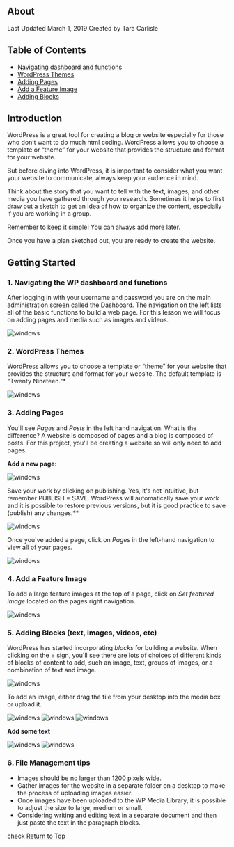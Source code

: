## About
Last Updated March 1, 2019
Created by Tara Carlisle


## Table of Contents
* [Navigating dashboard and functions](#1-Navigating-the-WP-dashboard-and-functions) 
* [WordPress Themes](#2-WordPress-Themes) 
* [Adding Pages](#3-Adding-Pages) 
* [Add a Feature Image](#4-Add-a-Feature-Image)
* [Adding Blocks](#5-Adding-Blocks) 

## Introduction
WordPress is a great tool for creating a blog or website especially for those who don’t want to do much html coding. WordPress allows you to choose a template or “theme” for your website that provides the structure and format for your website. 

But before diving into WordPress, it is important to consider what you want your website to communicate, always keep your audience in mind. 

Think about the story that you want to tell with the text, images, and other media you have gathered through your research. Sometimes it helps to first draw out a sketch to get an idea of how to organize the content, especially if you are working in a group. 

Remember to keep it simple! You can always add more later. 

Once you have a plan sketched out, you are ready to create the website.

## Getting Started

### 1. Navigating the WP dashboard and functions
After logging in with your username and password you are on the main administration screen called the Dashboard. The navigation on the left lists all of the basic functions to build a web page. For this lesson we will focus on adding pages and media such as images and videos. 

<img src="images/class-dashboard.png" alt="windows" class="center"/>

### 2. WordPress Themes
WordPress allows you to choose a template or “theme” for your website that provides the structure and format for your website. The default template is "Twenty Nineteen."*

<img src="images/class-appearance.png" alt="windows" class="center"/>

### 3. Adding Pages
You'll see *Pages* and *Posts* in the left hand navigation. What is the difference? A website is composed of pages and a blog is composed of posts. For this project, you'll be creating a website so will only need to add pages.   

**Add a new page:** 

<img src="images/class-addnewpage.png" alt="windows" class="center"/>

Save your work by clicking on publishing. Yes, it's not intuitive, but remember PUBLISH = SAVE. WordPress will automatically save your work and it is possible to restore previous versions, but it is good practice to save (publish) any changes.** 

<img src="images/class-publish.png" alt="windows" class="center"/>

Once you've added a page, click on *Pages* in the left-hand navigation to view all of your pages. 

<img src="images/class-pages.png" alt="windows" class="center"/>

### 4. Add a Feature Image 
To add a large feature images at the top of a page, click on *Set featured image* located on the pages right navigation. 

<img src="images/class-featureimage.png" alt="windows" class="center"/>


### 5. Adding Blocks (text, images, videos, etc)

WordPress has started incorporating *blocks* for building a website. When clicking on the + sign, you'll see there are lots of choices of different kinds of blocks of content to add, such an image, text, groups of images, or a combination of text and image. 

<img src="images/class-blocks.png" alt="windows" class="left"/>

To add an image, either drag the file from your desktop into the media box or upload it. 

<img src="images/class-addmedia.png" alt="windows" class="center"/>


<img src="images/class-media.png" alt="windows" class="center"/>


<img src="images/class-imageprops.png" alt="windows" class="center"/>


**Add some text**

<img src="images/class-addtext.png" alt="windows" class="center"/>

<img src="images/class-text.png" alt="windows" class="center"/>

### 6. File Management tips 

* Images should be no larger than 1200 pixels wide.
* Gather images for the website in a separate folder on a desktop to make the process of uploading images easier.
* Once images have been uploaded to the WP Media Library, it is possible to adjust the size to large, medium or small.
* Considering writing and editing text in a separate document and then just paste the text in the paragraph blocks.

check
[Return to Top](#about)
